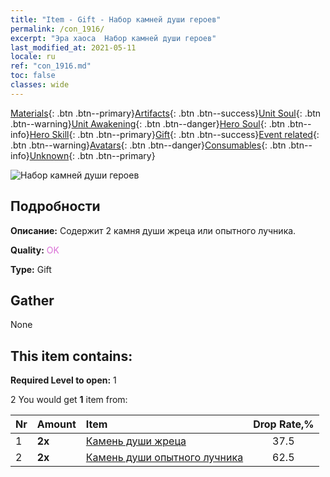 ```yaml
---
title: "Item - Gift - Набор камней души героев"
permalink: /con_1916/
excerpt: "Эра хаоса  Набор камней души героев"
last_modified_at: 2021-05-11
locale: ru
ref: "con_1916.md"
toc: false
classes: wide
---
```

 [Materials](/ItemsRU/){: .btn .btn--primary}[Artifacts](/ItemsRU/Artifacts/){: .btn .btn--success}[Unit Soul](/ItemsRU/UnitSoul/){: .btn .btn--warning}[Unit Awakening](/ItemsRU/UnitAwakening/){: .btn .btn--danger}[Hero Soul](/ItemsRU/HeroSoul/){: .btn .btn--info}[Hero Skill](/ItemsRU/HeroSkill/){: .btn .btn--primary}[Gift](/ItemsRU/Gift/){: .btn .btn--success}[Event related](/ItemsRU/Events/){: .btn .btn--warning}[Avatars](/ItemsRU/Avatars/){: .btn .btn--danger}[Consumables](/ItemsRU/Consumables/){: .btn .btn--info}[Unknown](/ItemsRU/Unknown/){: .btn .btn--primary}

 ![Набор камней души героев](/images/t/i_907539.png)

## Подробности
 **Описание:** Содержит 2 камня души жреца или опытного лучника.

 **Quality:** <span style="color: #DA70D6">OK</span>

 **Type:** Gift

## Gather

  None

## This item contains:

 **Required Level to open:** 1

 2 You would get **1** item  from:

  | Nr | Amount |     Item    | Drop Rate,% |
  |:---|:-------|:------------|:---------:|
  | 1 |  **2x** | [Камень души жреца](/ItemsRU/unt_286/) | 37.5 | 
  | 2 |  **2x** | [Камень души опытного лучника](/ItemsRU/unt_283/) | 62.5 | 
